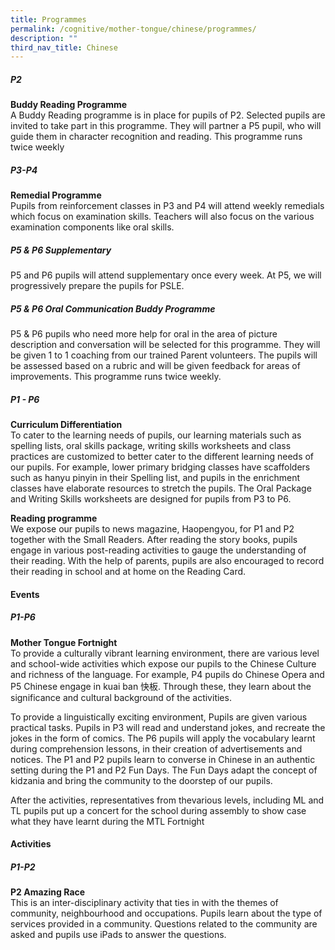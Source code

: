 ```yaml
---
title: Programmes
permalink: /cognitive/mother-tongue/chinese/programmes/
description: ""
third_nav_title: Chinese
---
```

##### **P2**
**Buddy Reading Programme**<br>
A Buddy Reading programme is in place for pupils of P2. Selected pupils are invited to take part in this programme. They will partner a P5 pupil, who will guide them in character recognition and reading. This programme runs twice weekly

##### **P3-P4**
**Remedial Programme**<br>
Pupils from reinforcement classes in P3 and P4 will attend weekly remedials which focus on examination skills. Teachers will also focus on the various examination components like oral skills.

##### **P5 &amp; P6 Supplementary**
P5 and P6 pupils will attend supplementary once every week. At P5, we will progressively prepare the pupils for PSLE.

##### **P5 &amp; P6 Oral Communication Buddy Programme**
P5 &amp; P6 pupils who need more help for oral in the area of picture description and conversation will be selected for this programme. They will be given 1 to 1 coaching from our trained Parent volunteers. The pupils will be assessed based on a rubric and will be given feedback for areas of improvements. This programme runs twice weekly.

##### **P1 - P6**
**Curriculum Differentiation**<br>
To cater to the learning needs of pupils, our learning materials such as spelling lists, oral skills package, writing skills worksheets and class practices are customized to better cater to the different learning needs of our pupils. For example, lower primary bridging classes have scaffolders such as hanyu pinyin in their Spelling list, and pupils in the enrichment classes have elaborate resources to stretch the pupils. The Oral Package and Writing Skills worksheets are designed for pupils from P3 to P6.

**Reading programme**<br>
We expose our pupils to news magazine, Haopengyou, for P1 and P2 together with the&nbsp;Small Readers. After reading the story books,&nbsp;pupils engage in various post-reading activities to&nbsp;gauge the understanding of their reading. With&nbsp;the help of parents, pupils are also encouraged to&nbsp;record their reading in school and at home on the&nbsp;Reading Card.

#### **Events**
##### **P1-P6**
**Mother Tongue Fortnight**<br>
To provide a culturally vibrant learning environment, there are various level and school-wide activities which expose our pupils to the Chinese Culture and richness of the language. For example, P4 pupils do Chinese Opera and P5 Chinese engage in kuai ban 快板. Through these, they learn about the significance and cultural background of the activities.

To provide a linguistically exciting environment, Pupils are given various practical tasks. Pupils in P3 will read and understand jokes, and recreate the jokes in the form of comics. The P6 pupils will apply the vocabulary learnt during comprehension lessons, in their creation of advertisements and notices. The P1 and P2 pupils learn to converse in Chinese in an authentic setting during the P1 and P2 Fun Days. The Fun Days adapt the concept of kidzania and bring the community to the doorstep of our pupils.

After the activities, representatives from thevarious levels, including ML and TL pupils put up&nbsp;a concert for the school during assembly to show&nbsp;case what they have learnt during the MTL Fortnight

#### **Activities**

##### **P1-P2**
**P2 Amazing Race**<br>
This is an inter-disciplinary activity that ties in with the themes of community, neighbourhood and occupations. Pupils learn about the type of services provided in a community. Questions related to the community are asked and pupils use iPads to answer the questions.